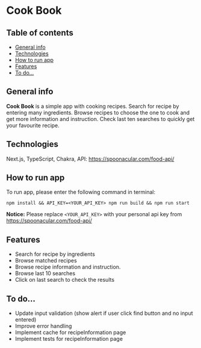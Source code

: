 # Cook Book

## Table of contents
* [General info](#general-info)
* [Technologies](#technologies)
* [How to run app](#how-to-run-app)
* [Features](#features)
* [To do...](#to-do)


## General info
**Cook Book** is a simple app with cooking recipes. Search for recipe by entering many ingredients. Browse recipes to choose the one to cook and get more information and instruction. Check last ten searches to quickly get your favourite recipe.

## Technologies
Next.js, TypeScript, Chakra, 
API: https://spoonacular.com/food-api/

## How to run app

To run app, please enter the following command in terminal:

`npm install && API_KEY=<YOUR_API_KEY> npm run build && npm run start`

**Notice:** Please replace `<YOUR_API_KEY>` with your personal api key from https://spoonacular.com/food-api/

## Features
* Search for recipe by ingredients
* Browse matched recipes
* Browse recipe information and instruction.
* Browse last 10 searches
* Click on last search to check the results

## To do...
* Update input validation (show alert if user click find button and no input entered)
* Improve error handling
* Implement cache for recipeInformation page
* Implement tests for recipeInformation page

